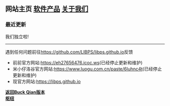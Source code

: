 ## **网站主页** **[软件产品](products.md)** **[关于我们](about_us.md)** 

### 最近更新
我们独立啦!

---
遇到任何问题前往<https://github.com/LIBPS/libps.github.io>反馈

- 前前官方网站:<https://eh27656476.icoc.ws>(已经停止更新和维护)
- 米小仔洛谷官方网站:<https://www.luogu.com.cn/paste/6luhnc4t>(已经停止更新和维护)
- 现官方网站:<https://libps.github.io>

**[返回Buck Qian版本](../zh/index.md)**\
**[枢纽](../port.md)**